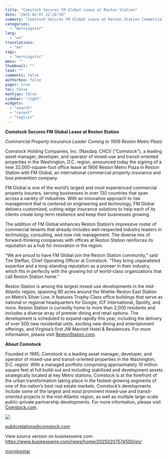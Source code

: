 ```yaml
---
title: "Comstock Secures FM Global Lease at Reston Station"
date: "2025-02-07 22:20:50"
summary: "Comstock Secures FM Global Lease at Reston Station Commercial Property Insurance Leader Coming to 1906 Reston Metro Plaza Comstock Holding Companies, Inc. (Nasdaq: CHCI) (“Comstock”), a leading asset manager, developer, and operator of mixed-use and transit-oriented properties in the Washington, D.C. region, announced today the signing of a new 32,000-square-foot..."
categories:
  - "morningstar"
lang:
  - "en"
translations:
  - "en"
tags:
  - "morningstar"
menu: ""
thumbnail: ""
lead: ""
comments: false
authorbox: false
pager: true
toc: false
mathjax: false
sidebar: "right"
widgets:
  - "search"
  - "recent"
  - "taglist"
---
```


**Comstock Secures FM Global Lease at Reston Station**

*Commercial Property Insurance Leader Coming to 1906 Reston Metro Plaza*

Comstock Holding Companies, Inc. (Nasdaq: CHCI) (“Comstock”), a leading asset manager, developer, and operator of mixed-use and transit-oriented properties in the Washington, D.C. region, announced today the signing of a new 32,000-square-foot office lease at 1906 Reston Metro Plaza in Reston Station with FM Global, an international commercial property insurance and loss prevention company.

FM Global is one of the world’s largest and most experienced commercial property insurers, serving businesses in over 130 countries that span across a variety of industries. With an innovative approach to risk management that is centered on engineering and technology, FM Global delivers customized, cutting-edge insurance solutions to help each of its clients create long-term resilience and keep their businesses growing.

The addition of FM Global enhances Reston Station’s impressive roster of commercial tenants that already includes well-respected industry leaders in technology, consulting, and now risk management. The diverse mix of forward-thinking companies with offices at Reston Station reinforces its reputation as a hub for innovation in the region.

“We are proud to have FM Global join the Reston Station community,” said Tim Steffan, Chief Operating Officer at Comstock. “They bring unparalleled expertise and a long-standing reputation as a pioneer in their industry, which fits in perfectly with the growing list of world-class organizations that call Reston Station home.”

Reston Station is among the largest mixed-use developments in the mid-Atlantic region, spanning 90 acres around the Wiehle-Reston East Station on Metro’s Silver Line. It features Trophy-Class office buildings that serve as national or regional headquarters for Google, ICF International, Spotify, and more. Reston Station is currently home to more than 2,000 residents and includes a diverse array of premier dining and retail options. The development is scheduled to expand rapidly this year, including the delivery of over 500 new residential units, exciting new dining and entertainment offerings, and Virginia’s first JW Marriott Hotel & Residences. For more information, please visit [RestonStation.com](https://cts.businesswire.com/ct/CT?id=smartlink&url=https%3A%2F%2Frestonstation.com%2F&esheet=54201478&newsitemid=20250207574500&lan=en-US&anchor=RestonStation.com&index=1&md5=56d3e2de8b2496a4f66d257b32a0da5f).

**About Comstock**

Founded in 1985, Comstock is a leading asset manager, developer, and operator of mixed-use and transit-oriented properties in the Washington, D.C. region. With a managed portfolio comprising approximately 10 million square feet at full build-out and including stabilized and development assets strategically located at key Metro stations, Comstock is at the forefront of the urban transformation taking place in the fastest-growing segments of one of the nation’s best real estate markets. Comstock’s developments include some of the largest and most prominent mixed-use and transit-oriented projects in the mid-Atlantic region, as well as multiple large-scale public-private partnership developments. For more information, please visit [Comstock.com](https://cts.businesswire.com/ct/CT?id=smartlink&url=https%3A%2F%2Fwww.comstock.com&esheet=54201478&newsitemid=20250207574500&lan=en-US&anchor=Comstock.com&index=2&md5=ce85275476993929229a8360ac285b44).

 ![](https://cts.businesswire.com/ct/CT?id=bwnews&sty=20250207574500r1&sid=mstr3&distro=nx&lang=en)

[publicrelations@comstock.com](mailto:publicrelations@comstock.com)

View source version on businesswire.com: <https://www.businesswire.com/news/home/20250207574500/en/>

[morningstar](https://www.morningstar.com/news/business-wire/20250207574500/comstock-secures-fm-global-lease-at-reston-station)
